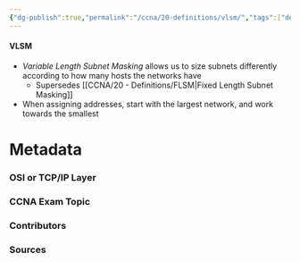 ```yaml
---
{"dg-publish":true,"permalink":"/ccna/20-definitions/vlsm/","tags":["defs_ccna"]}
---
```


#### VLSM
- *Variable Length Subnet Masking* allows us to size subnets differently according to how many hosts the networks have
	- Supersedes [[CCNA/20 - Definitions/FLSM\|Fixed Length Subnet Masking]]
- When assigning addresses, start with the largest network, and work towards the smallest


# Metadata
### OSI or TCP/IP Layer

### CCNA Exam Topic

### Contributors

### Sources
